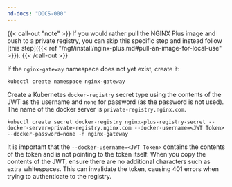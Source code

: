 ```yaml
---
nd-docs: "DOCS-000"
---
```


{{< call-out "note" >}} If you would rather pull the NGINX Plus image and push to a private registry, you can skip this specific step and instead follow [this step]({{< ref "/ngf/install/nginx-plus.md#pull-an-image-for-local-use" >}}). {{< /call-out >}}

If the `nginx-gateway` namespace does not yet exist, create it:

```shell
kubectl create namespace nginx-gateway
```

Create a Kubernetes `docker-registry` secret type using the contents of the JWT as the username and `none` for password (as the password is not used).  The name of the docker server is `private-registry.nginx.com`.

```shell
kubectl create secret docker-registry nginx-plus-registry-secret --docker-server=private-registry.nginx.com --docker-username=<JWT Token> --docker-password=none -n nginx-gateway
```

It is important that the `--docker-username=<JWT Token>` contains the contents of the token and is not pointing to the token itself. When you copy the contents of the JWT, ensure there are no additional characters such as extra whitespaces. This can invalidate the token, causing 401 errors when trying to authenticate to the registry.
